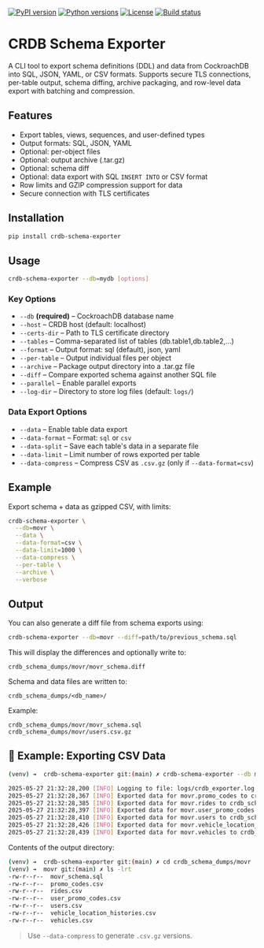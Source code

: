 [![PyPI version](https://img.shields.io/pypi/v/crdb-schema-exporter)](https://pypi.org/project/crdb-schema-exporter/)
[![Python versions](https://img.shields.io/pypi/pyversions/crdb-schema-exporter)](https://pypi.org/project/crdb-schema-exporter/)
[![License](https://img.shields.io/pypi/l/crdb-schema-exporter)](https://pypi.org/project/crdb-schema-exporter/)
[![Build status](https://github.com/viragtripathi/crdb-schema-exporter/actions/workflows/python-ci.yml/badge.svg)](https://github.com/viragtripathi/crdb-schema-exporter/actions)

# CRDB Schema Exporter

A CLI tool to export schema definitions (DDL) and data from CockroachDB into SQL, JSON, YAML, or CSV formats. Supports secure TLS connections, per-table output, schema diffing, archive packaging, and row-level data export with batching and compression.

## Features
- Export tables, views, sequences, and user-defined types
- Output formats: SQL, JSON, YAML
- Optional: per-object files
- Optional: output archive (.tar.gz)
- Optional: schema diff
- Optional: data export with SQL `INSERT INTO` or CSV format
- Row limits and GZIP compression support for data
- Secure connection with TLS certificates

## Installation
```bash
pip install crdb-schema-exporter
```

## Usage
```bash
crdb-schema-exporter --db=mydb [options]
```

### Key Options
- `--db` **(required)** – CockroachDB database name
- `--host` – CRDB host (default: localhost)
- `--certs-dir` – Path to TLS certificate directory
- `--tables` – Comma-separated list of tables (db.table1,db.table2,...)
- `--format` – Output format: sql (default), json, yaml
- `--per-table` – Output individual files per object
- `--archive` – Package output directory into a .tar.gz file
- `--diff` – Compare exported schema against another SQL file
- `--parallel` – Enable parallel exports
- `--log-dir` – Directory to store log files (default: `logs/`)

### Data Export Options
- `--data` – Enable table data export
- `--data-format` – Format: `sql` or `csv`
- `--data-split` – Save each table's data in a separate file
- `--data-limit` – Limit number of rows exported per table
- `--data-compress` – Compress CSV as `.csv.gz` (only if `--data-format=csv`)

## Example
Export schema + data as gzipped CSV, with limits:
```bash
crdb-schema-exporter \
  --db=movr \
  --data \
  --data-format=csv \
  --data-limit=1000 \
  --data-compress \
  --per-table \
  --archive \
  --verbose
```

## Output

You can also generate a diff file from schema exports using:
```bash
crdb-schema-exporter --db=movr --diff=path/to/previous_schema.sql
```
This will display the differences and optionally write to:
```
crdb_schema_dumps/movr/movr_schema.diff
```

Schema and data files are written to:
```
crdb_schema_dumps/<db_name>/
```
Example:
```
crdb_schema_dumps/movr/movr_schema.sql
crdb_schema_dumps/movr/users.csv.gz
```

## 📆 Example: Exporting CSV Data

```bash
(venv) ➔  crdb-schema-exporter git:(main) ✗ crdb-schema-exporter --db movr --data --data-format csv --data-split

2025-05-27 21:32:28,200 [INFO] Logging to file: logs/crdb_exporter.log
2025-05-27 21:32:28,367 [INFO] Exported data for movr.promo_codes to crdb_schema_dumps/movr/promo_codes.csv
2025-05-27 21:32:28,385 [INFO] Exported data for movr.rides to crdb_schema_dumps/movr/rides.csv
2025-05-27 21:32:28,397 [INFO] Exported data for movr.user_promo_codes to crdb_schema_dumps/movr/user_promo_codes.csv
2025-05-27 21:32:28,410 [INFO] Exported data for movr.users to crdb_schema_dumps/movr/users.csv
2025-05-27 21:32:28,426 [INFO] Exported data for movr.vehicle_location_histories to crdb_schema_dumps/movr/vehicle_location_histories.csv
2025-05-27 21:32:28,439 [INFO] Exported data for movr.vehicles to crdb_schema_dumps/movr/vehicles.csv
```

Contents of the output directory:

```bash
(venv) ➔  crdb-schema-exporter git:(main) ✗ cd crdb_schema_dumps/movr
(venv) ➔  movr git:(main) ✗ ls -lrt
-rw-r--r--  movr_schema.sql
-rw-r--r--  promo_codes.csv
-rw-r--r--  rides.csv
-rw-r--r--  user_promo_codes.csv
-rw-r--r--  users.csv
-rw-r--r--  vehicle_location_histories.csv
-rw-r--r--  vehicles.csv
```

> Use `--data-compress` to generate `.csv.gz` versions.
